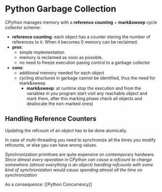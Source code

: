 # Python Garbage Collection
CPython manages memory with a **reference counting** + **mark&sweep** cycle collector scheme:
- **reference counting**: each object has a counter storing the number of references to it. When it becomes 0 memory can be reclaimed. 
- **pros**:
	-  simple implementation 
	- memory is reclaimed as soon as possible, 
	- no need to freeze execution pasing control to a garbage collector
- **cons**: 
	- additional memory needed for each object
	- cycling structures in garbage cannot be identified, thus the need for mark&sweep 
		- **mark&sweep**: at runtime stop the execution and from the variables in you program start visit any reachable object and mark them, after this marking phase check all objects and deallocate the non-marked ones)

## Handling Reference Counters
Updating the refcount of an object has to be done atomically. 

In case of multi-threading you need to synchronize all the times you modify refcounts, or else ypu can have wrong values. 

Synchronization primitives are quite expensive on contemporary hardware. 
*Since almost every operation in CPython can cause a refcount to change somewhere (almost everything is an object) handling refcounts with some kind of synchronization would cause spending almost all the time on synchronization*

As a consequence: [[Python Concurrency]]
